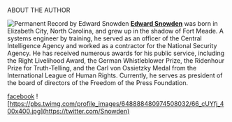 ABOUT THE AUTHOR

![Permanent Record by Edward Snowden](https://upload.wikimedia.org/wikipedia/en/a/a0/Edward_Snowden_-_Permanent_Record_%28cover%29.jpg)
**[Edward Snowden](http://www.panmacmillan.com/authors/edward-snowden)** was
born in Elizabeth City, North Carolina, and grew up in the shadow of Fort
Meade. A systems engineer by training, he served as an officer of the Central
Intelligence Agency and worked as a contractor for the National Security
Agency. He has received numerous awards for his public service, including the
Right Livelihood Award, the German Whistleblower Prize, the Ridenhour Prize
for Truth-Telling, and the Carl von Ossietzky Medal from the International
League of Human Rights. Currently, he serves as president of the board of
directors of the Freedom of the Press Foundation.

[facebook](https://www.facebook.com/edwardsnowdenprism/)
![https://pbs.twimg.com/profile_images/648888480974508032/66_cUYfj_400x400.jpg](https://twitter.com/Snowden)

